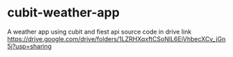 # cubit-weather-app
A weather app using cubit and fiest api
source code in drive 
link
https://drive.google.com/drive/folders/1LZRHXqxftCSoNlL6EiVhbecXCv_jGn5j?usp=sharing
